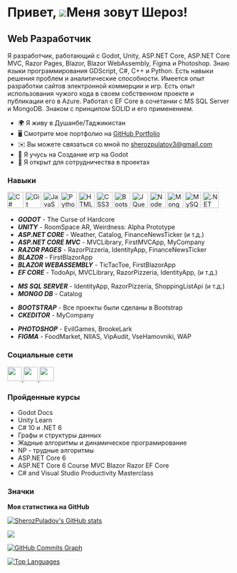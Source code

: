 Привет, ![](https://user-images.githubusercontent.com/18350557/176309783-0785949b-9127-417c-8b55-ab5a4333674e.gif)Меня зовут Шероз!
======================================================================================================================================

Web Разработчик
-----------------

Я разработчик, работающий с Godot, Unity, ASP.NET Core, ASP.NET Core MVC, Razor Pages, Blazor, Blazor WebAssembly, Figma и Photoshop. Знаю языки программирования GDScript, C#, C++ и Python. Есть навыки решения проблем и аналитические способности. Имеется опыт разработки сайтов электронной коммерции и игр. Есть опыт использования чужого кода в своем собственном проекте и публикации его в Azure. Работал с EF Core в сочетании с MS SQL Server и MongoDB. Знаком с принципом SOLID и его применением.

* 🌍  Я живу в Душанбе/Таджикистан
* 🖥️  Смотрите мое портфолио на [GitHub Portfolio](http://https://github.com/SherozPuladov)
* ✉️  Вы можете связаться со мной по [sherozpulatov3@gmail.com](mailto:sherozpulatov3@gmail.com)
* 🧠  Я учусь на Создание игр на Godot
* 🤝  Я открыт для сотрудничества в проектах

### Навыки

<p align="left">
<a href="https://docs.microsoft.com/en-us/dotnet/csharp/" target="_blank" rel="noreferrer"><img src="https://raw.githubusercontent.com/danielcranney/readme-generator/main/public/icons/skills/csharp-colored.svg" width="36" height="36" alt="C#" /></a>
<a href="https://git-scm.com/" target="_blank" rel="noreferrer"><img src="https://raw.githubusercontent.com/danielcranney/readme-generator/main/public/icons/skills/git-colored.svg" width="36" height="36" alt="Git" /></a>
<a href="https://developer.mozilla.org/en-US/docs/Web/JavaScript" target="_blank" rel="noreferrer"><img src="https://raw.githubusercontent.com/danielcranney/readme-generator/main/public/icons/skills/javascript-colored.svg" width="36" height="36" alt="JavaScript" /></a>
<a href="https://www.python.org/" target="_blank" rel="noreferrer"><img src="https://raw.githubusercontent.com/danielcranney/readme-generator/main/public/icons/skills/python-colored.svg" width="36" height="36" alt="Python" /></a>
<a href="https://developer.mozilla.org/en-US/docs/Glossary/HTML5" target="_blank" rel="noreferrer"><img src="https://raw.githubusercontent.com/danielcranney/readme-generator/main/public/icons/skills/html5-colored.svg" width="36" height="36" alt="HTML5" /></a>
<a href="https://www.w3.org/TR/CSS/#css" target="_blank" rel="noreferrer"><img src="https://raw.githubusercontent.com/danielcranney/readme-generator/main/public/icons/skills/css3-colored.svg" width="36" height="36" alt="CSS3" /></a>
<a href="https://getbootstrap.com/" target="_blank" rel="noreferrer"><img src="https://raw.githubusercontent.com/danielcranney/readme-generator/main/public/icons/skills/bootstrap-colored.svg" width="36" height="36" alt="Bootstrap" /></a>
<a href="https://jquery.com/" target="_blank" rel="noreferrer"><img src="https://raw.githubusercontent.com/danielcranney/readme-generator/main/public/icons/skills/jquery-colored.svg" width="36" height="36" alt="JQuery" /></a>
<a href="https://nodejs.org/en/" target="_blank" rel="noreferrer"><img src="https://raw.githubusercontent.com/danielcranney/readme-generator/main/public/icons/skills/nodejs-colored.svg" width="36" height="36" alt="NodeJS" /></a>
<a href="https://www.mongodb.com/" target="_blank" rel="noreferrer"><img src="https://raw.githubusercontent.com/danielcranney/readme-generator/main/public/icons/skills/mongodb-colored.svg" width="36" height="36" alt="MongoDB" /></a>
<a href="https://www.mysql.com/" target="_blank" rel="noreferrer"><img src="https://raw.githubusercontent.com/danielcranney/readme-generator/main/public/icons/skills/mysql-colored.svg" width="36" height="36" alt="MySQL" /></a>
<a href="https://dotnet.microsoft.com/en-us/" target="_blank" rel="noreferrer"><img src="https://raw.githubusercontent.com/danielcranney/readme-generator/main/public/icons/skills/dot-net-colored.svg" width="36" height="36" alt=".NET" /></a>
</p>

* ***GODOT*** - The Curse of Hardcore
* ***UNITY*** - RoomSpace AR, Weirdness: Alpha Prototype
* ***ASP.NET CORE*** - Weather, Catalog, FinanceNewsTicker (и т.д.)
* ***ASP.NET CORE MVC*** - MVCLibrary, FirstMVCApp, MyCompany
* ***RAZOR PAGES*** - RazorPizzeria, IdentityApp, FinanceNewsTicker
* ***BLAZOR*** - FirstBlazorApp
* ***BLAZOR WEBASSEMBLY*** - TicTacToe, FirstBlazorApp
* ***EF CORE*** - TodoApi, MVCLibrary, RazorPizzeria, IdentityApp, (и т.д.)
<!-- -->
* ***MS SQL SERVER*** - IdentityApp, RazorPizzeria, ShoppingListApi (и т.д.)
* ***MONGO DB*** - Catalog
<!-- -->
* ***BOOTSTRAP*** - Все проекты были сделаны в Bootstrap
* ***CKEDITOR*** - MyCompany
<!-- -->
* ***PHOTOSHOP*** - EvilGames, BrookeLark
* ***FIGMA*** - FoodMarket, NIIAS, VipAudit, VseHamovniki, WAP

### Социальные сети

<p align="left"> 
  <a href="https://discord.com/users/Sheroz#8360" target="_blank" rel="noreferrer">
    <img src="https://raw.githubusercontent.com/danielcranney/readme-generator/main/public/icons/socials/discord.svg" width="32" height="32" />
  </a> 
  <a href="https://www.github.com/SherozPuladov" target="_blank" rel="noreferrer">
    <img src="https://raw.githubusercontent.com/danielcranney/readme-generator/main/public/icons/socials/github.svg" width="32" height="32" />
  </a> 
  <a href="https://www.stackoverflow.com/users/21289550/sheroz-puladov" target="_blank" rel="noreferrer">
    <img src="https://raw.githubusercontent.com/danielcranney/readme-generator/main/public/icons/socials/stackoverflow.svg" width="32" height="32" />
  </a>
</p>

### Пройденные курсы

* Godot Docs
* Unity Learn
* C# 10 и .NET 6
* Графы и структуры данных
* Жадные алгоритмы и динамическое програмирование
* NP - трудные алгоритмы
* ASP.NET Core 6
* ASP.NET Core 6 Course MVC Blazor Razor EF Core
* C# and Visual Studio Productivity Masterclass


### Значки

<b>Моя статистика на GitHub</b>

<a href="http://www.github.com/SherozPuladov"><img src="https://github-readme-stats.vercel.app/api?username=SherozPuladov&show_icons=true&hide=&count_private=true&title_color=0891b2&text_color=ffffff&icon_color=0891b2&bg_color=1c1917&hide_border=true&show_icons=true" alt="SherozPuladov's GitHub stats" /></a>

<a href="http://www.github.com/SherozPuladov"><img src="https://github-readme-streak-stats.herokuapp.com/?user=SherozPuladov&stroke=ffffff&background=1c1917&ring=0891b2&fire=0891b2&currStreakNum=ffffff&currStreakLabel=0891b2&sideNums=ffffff&sideLabels=ffffff&dates=ffffff&hide_border=true" /></a>

<a href="http://www.github.com/SherozPuladov"><img src="https://github-readme-activity-graph.cyclic.app/graph?username=SherozPuladov&bg_color=1c1917&color=ffffff&line=0891b2&point=ffffff&area_color=1c1917&area=true&hide_border=true&custom_title=GitHub%20Commits%20Graph" alt="GitHub Commits Graph" /></a>

<a href="https://github.com/SherozPuladov" align="left"><img src="https://github-readme-stats.vercel.app/api/top-langs/?username=SherozPuladov&langs_count=10&title_color=0891b2&text_color=ffffff&icon_color=0891b2&bg_color=1c1917&hide_border=true&locale=en&custom_title=Top%20%Languages" alt="Top Languages" /></a>
